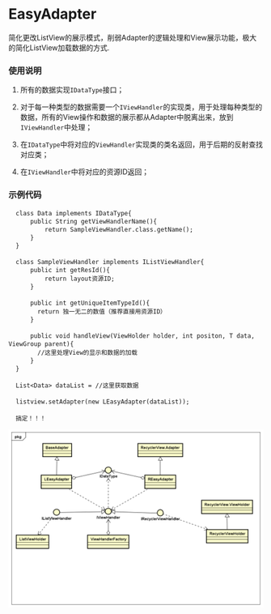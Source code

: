 # EasyAdapter
简化更改ListView的展示模式，削弱Adapter的逻辑处理和View展示功能，极大的简化ListView加载数据的方式.

### 使用说明
  1. 所有的数据实现`IDataType`接口； 
    
  2. 对于每一种类型的数据需要一个`IViewHandler`的实现类，用于处理每种类型的数据，所有的View操作和数据的展示都从Adapter中脱离出来，放到`IViewHandler`中处理；
  3. 在`IDataType`中将对应的`ViewHandler`实现类的类名返回，用于后期的反射查找对应类；
  4. 在`IViewHandler`中将对应的资源ID返回；
  
### 示例代码
  ```
    class Data implements IDataType{
        public String getViewHandlerName(){
            return SampleViewHandler.class.getName();    
        }
    }
    
    class SampleViewHandler implements IListViewHandler{
        public int getResId(){
            return layout资源ID;
        }
        
        public int getUniqueItemTypeId(){
          return 独一无二的数值（推荐直接用资源ID）
        }
        
        public void handleView(ViewHolder holder, int positon, T data, ViewGroup parent){
          //这里处理View的显示和数据的加载
        }
    }
    
    List<Data> dataList = //这里获取数据
    
    listview.setAdapter(new LEasyAdapter(dataList));
    
    搞定！！！
  
  ```
  

![](https://github.com/wangsai-silence/EasyAdapter/blob/master/Class%20Diagram.png)
